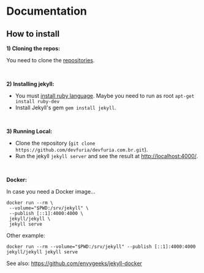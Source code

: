 # Documentation

## How to install

__1) Cloning the repos:__

You need to clone the [repositories](/docs.md).

<br />

__2) Installing jekyll:__

- You must [install ruby language](http://www.devfuria.com.br/linux/instalando-ruby-on-rails/).
  Maybe you need to run as root `apt-get install ruby-dev`
- Install Jekyll's gem `gem install jekyll`.

<br />

__3) Running Local:__

- Clone the repository (`git clone https://github.com/devfuria/devfuria.com.br.git`).
- Run the jekyll `jekyll server` and see the result at [http://localhost:4000/](http://localhost:4000/).


<br />

__Docker:__

In case you need a Docker image...

    docker run --rm \
     --volume="$PWD:/srv/jekyll" \
     --publish [::1]:4000:4000 \
     jekyll/jekyll \
     jekyll serve
     
Other example:     

    docker run --rm --volume="$PWD:/srv/jekyll" --publish [::1]:4000:4000 jekyll/jekyll jekyll serve     

See also: https://github.com/envygeeks/jekyll-docker
